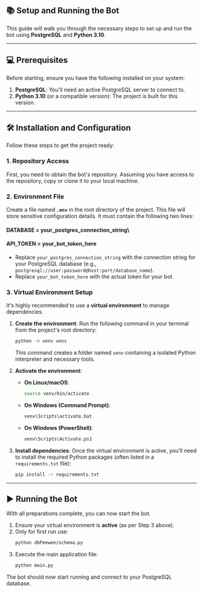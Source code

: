 ## 📚 Setup and Running the Bot

This guide will walk you through the necessary steps to set up and run the bot using **PostgreSQL** and **Python 3.10**.

---

## 💻 Prerequisites

Before starting, ensure you have the following installed on your system:

1.  **PostgreSQL**: You'll need an active PostgreSQL server to connect to.
2.  **Python 3.10** (or a compatible version): The project is built for this version.

---

## 🛠️ Installation and Configuration

Follow these steps to get the project ready:

### 1. Repository Access

First, you need to obtain the bot's repository. Assuming you have access to the repository, copy or clone it to your local machine.

### 2. Environment File

Create a file named **`.env`** in the root directory of the project. This file will store sensitive configuration details. It must contain the following two lines:

#### DATABASE = your_postgres_connection_string\
#### API_TOKEN = your_bot_token_here


* Replace `your_postgres_connection_string` with the connection string for your PostgreSQL database (e.g., `postgresql://user:password@host:port/database_name`).
* Replace `your_bot_token_here` with the actual token for your bot.

### 3. Virtual Environment Setup

It's highly recommended to use a **virtual environment** to manage dependencies.

1.  **Create the environment**: Run the following command in your terminal from the project's root directory:
    ```bash
    python -m venv venv
    ```
    This command creates a folder named `venv` containing a isolated Python interpreter and necessary tools.

2.  **Activate the environment**:
    * **On Linux/macOS**:
        ```bash
        source venv/bin/activate
        ```
    * **On Windows (Command Prompt)**:
        ```bash
        venv\Scripts\activate.bat
        ```
    * **On Windows (PowerShell)**:
        ```bash
        venv\Scripts\Activate.ps1
        ```

3.  **Install dependencies**: Once the virtual environment is active, you'll need to install the required Python packages (often listed in a `requirements.txt` file):
    ```bash
    pip install -r requirements.txt
    ```

---

## ▶️ Running the Bot

With all preparations complete, you can now start the bot.

1.  Ensure your virtual environment is **active** (as per Step 3 above).
2.  Only for first run use:
    ```bash
    python dbPeewee/schema.py
    ```
3.  Execute the main application file:
    ```bash
    python main.py
    ```

The bot should now start running and connect to your PostgreSQL database.
